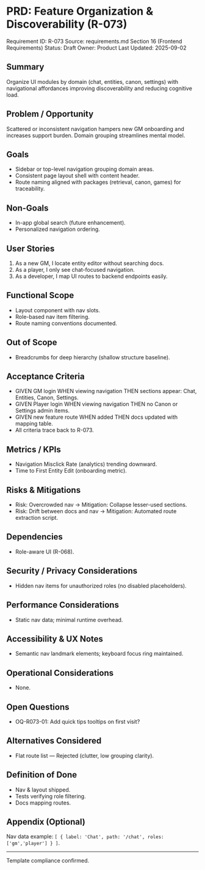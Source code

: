 # PRD: Feature Organization & Discoverability (R-073)

Requirement ID: R-073
Source: requirements.md Section 16 (Frontend Requirements)
Status: Draft
Owner: Product
Last Updated: 2025-09-02

## Summary

Organize UI modules by domain (chat, entities, canon, settings) with navigational affordances improving discoverability and reducing cognitive load.

## Problem / Opportunity

Scattered or inconsistent navigation hampers new GM onboarding and increases support burden. Domain grouping streamlines mental model.

## Goals

- Sidebar or top-level navigation grouping domain areas.
- Consistent page layout shell with content header.
- Route naming aligned with packages (retrieval, canon, games) for traceability.

## Non-Goals

- In-app global search (future enhancement).
- Personalized navigation ordering.

## User Stories

1. As a new GM, I locate entity editor without searching docs.
2. As a player, I only see chat-focused navigation.
3. As a developer, I map UI routes to backend endpoints easily.

## Functional Scope

- Layout component with nav slots.
- Role-based nav item filtering.
- Route naming conventions documented.

## Out of Scope

- Breadcrumbs for deep hierarchy (shallow structure baseline).

## Acceptance Criteria

- GIVEN GM login WHEN viewing navigation THEN sections appear: Chat, Entities, Canon, Settings.
- GIVEN Player login WHEN viewing navigation THEN no Canon or Settings admin items.
- GIVEN new feature route WHEN added THEN docs updated with mapping table.
- All criteria trace back to R-073.

## Metrics / KPIs

- Navigation Misclick Rate (analytics) trending downward.
- Time to First Entity Edit (onboarding metric).

## Risks & Mitigations

- Risk: Overcrowded nav → Mitigation: Collapse lesser-used sections.
- Risk: Drift between docs and nav → Mitigation: Automated route extraction script.

## Dependencies

- Role-aware UI (R-068).

## Security / Privacy Considerations

- Hidden nav items for unauthorized roles (no disabled placeholders).

## Performance Considerations

- Static nav data; minimal runtime overhead.

## Accessibility & UX Notes

- Semantic nav landmark elements; keyboard focus ring maintained.

## Operational Considerations

- None.

## Open Questions

- OQ-R073-01: Add quick tips tooltips on first visit?

## Alternatives Considered

- Flat route list — Rejected (clutter, low grouping clarity).

## Definition of Done

- Nav & layout shipped.
- Tests verifying role filtering.
- Docs mapping routes.

## Appendix (Optional)

Nav data example: `[ { label: 'Chat', path: '/chat', roles: ['gm','player'] } ]`.

---
Template compliance confirmed.
